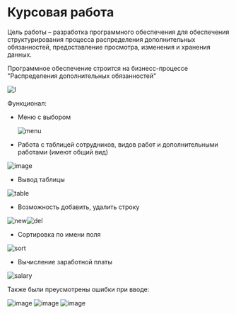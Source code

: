 # Курсовая работа
Цель работы – разработка программного обеспечения для обеспечения структурирования процесса распределения дополнительных обязанностей, предоставление просмотра, изменения и хранения данных.

Программное обеспечение строится на бизнесс-процессе "Распределения дополнительных обязанностей"

![l](https://user-images.githubusercontent.com/40294795/168564517-7208ea9d-d532-49b6-a90e-b56a7078515f.png)

Функционал:

- Меню с выбором
  
  ![menu](https://user-images.githubusercontent.com/40294795/168564865-0b0f435f-6de2-48d9-a799-dcf3f75a5552.png)
- Работа с таблицей сотрудников, видов работ и дополнительными работами (имеют общий вид)

![image](https://user-images.githubusercontent.com/40294795/168566296-35253213-f76d-4c82-8e56-c7130d7cc366.png)
- Вывод таблицы 

![table](https://user-images.githubusercontent.com/40294795/168567225-414f05c7-ee38-4eaa-9b02-6cf162833682.png)
- Возможность добавить, удалить строку  

![new](https://user-images.githubusercontent.com/40294795/168569147-6b59879c-fd3b-4851-a0fb-6783228297ec.png)![del](https://user-images.githubusercontent.com/40294795/168569106-f0706430-f48e-4c01-ac47-cba733f1c491.png)

- Сортировка по имени поля

![sort](https://user-images.githubusercontent.com/40294795/168569535-cb54917e-2038-4ef7-abe4-dcb9e504bbfe.png)

- Вычисление заработной платы

![salary](https://user-images.githubusercontent.com/40294795/168596776-bf966189-4aea-486d-a817-bc0187449a88.png)

Также были преусмотрены ошибки при вводе:

![image](https://user-images.githubusercontent.com/40294795/168597400-0ce09512-a1ee-4acb-9f3e-93113baf385b.png)
![image](https://user-images.githubusercontent.com/40294795/168597472-f5111b9d-f181-4a3b-a5f3-1cf50210a558.png)
![image](https://user-images.githubusercontent.com/40294795/168597533-8a9b1175-40a9-4989-8137-86b16ccd2635.png)

